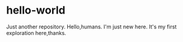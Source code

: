 # hello-world
Just another repository.
Hello,humans.
I'm just new here.
It's my first exploration here,thanks.
